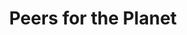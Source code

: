 ---
layout: link
link_url: https://www.peersfortheplanet.org/
title: Peers for the Planet
source: Peers for the Planet
card: 
petal: Build A Movement
task: 
---